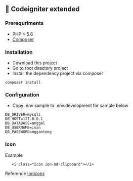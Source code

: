 ## :rocket: Codeigniter extended

### Prerequriments
  - PHP > 5.6
  - [Composer](https://getcomposer.org/)

### Installation

 - Download this project
 - Go to root directory project
 - Install the dependency project via composer
```
composer install
```

### Configuration
 - Copy .env sample to .env.development for sample below
```
DB_DRIVER=mysqli
DB_HOST=127.0.0.1
DB_DATABASE=anggal
DB_USERNAME=ivan
DB_PASSWORD=ngganteng

```

### Icon
Example
```
   <i class="icon ion-md-clipboard"></i>
```
Reference
[Ionicons](https://ionicons.com/)
